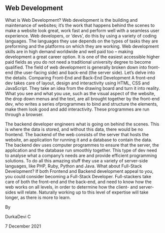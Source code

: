 ## Web Development


What is Web Development?
Web development is the building and maintenance of websites; it’s the work that
happens behind the scenes to make a website look great, work fast and perform well with a
seamless user experience.
Web developers, or ‘devs’, do this by using a variety of coding languages. The languages
they use depends on the types of tasks they are preforming and the platforms on which they
are working.
Web development skills are in high demand worldwide and well paid too – making
development a great career option. It is one of the easiest accessible higher paid fields as you do not need a traditional university degree to become qualified.
The field of web development is generally broken down into front-end (the user-facing side)
and back-end (the server side). Let’s delve into the details.
Comparing Front-End and Back-End Development
A front-end dev takes care of layout, design and interactivity using HTML,
CSS and JavaScript. They take an idea from the drawing board and turn it into reality.
What you see and what you use, such as the visual aspect of the website, the drop down
menus and the text, are all brought together by the front-end dev, who writes a series ofprogrammes to bind and structure the elements, make them look good and add interactivity.
These programmes are run through a browser.

The backend developer engineers what is going on behind the scenes. This is
where the data is stored, and without this data, there would be no frontend. The backend of
the web consists of the server that hosts the website, an application for running it and a
database to contain the data.
The backend dev uses computer programmes to ensure that the server, the application and
the database run smoothly together. This type of dev need to analyse what a company’s
needs are and provide efficient programming solutions. To do all this amazing stuff they use
a variety of server-side languages, like PHP, Ruby, Python and Java.
What about Full-Stack Development?
If both Frontend and Backend development appeal to you, you could consider
becoming a Full-Stack Developer.
Full-stackers take care of both the front-end and the back-end, and need to know how the
web works on all levels, in order to determine how the client- and server-sides will relate.
Naturally working up to this level of expertise will take longer, as there is more to learn.

By

DurkaDevi C

7 December 2021